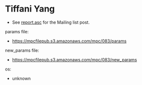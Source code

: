 # Tiffani Yang
* See [report.asc](./report.asc) for the Mailing list post.

params file:
* https://mpcfilepub.s3.amazonaws.com/mpc/083/params

new_params file:
* https://mpcfilepub.s3.amazonaws.com/mpc/083/new_params

os: 
* unknown

